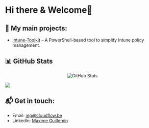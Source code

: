 # Hi there & Welcome👋

## 🔧 My main projects:
- [Intune-Toolkit](https://github.com/MG-Cloudflow/Intune-Toolkit) – A PowerShell-based tool to simplify Intune policy management.

## 📊 GitHub Stats

<div align="center">
    <img src="https://github-readme-stats.vercel.app/api?username=mg-cloudflow&show_icons=true&theme=dark" alt="GitHub Stats" />
</div>

![](https://hit.yhype.me/github/profile?account_id=8785071)

## 📬 Get in touch:
- Email: [mg@cloudflow.be](mg@cloudflow.be)
- LinkedIn: [Maxime Guillemin](https://www.linkedin.com/in/maxime-guillemin-526618161/)


<!--
**MG-Cloudflow/MG-Cloudflow** is a ✨ _special_ ✨ repository because its `README.md` (this file) appears on your GitHub profile.

Here are some ideas to get you started:

- 🔭 I’m currently working on ...
- 🌱 I’m currently learning ...
- 👯 I’m looking to collaborate on ...
- 🤔 I’m looking for help with ...
- 💬 Ask me about ...
- 📫 How to reach me: ...
- 😄 Pronouns: ...
- ⚡ Fun fact: ...
-->
